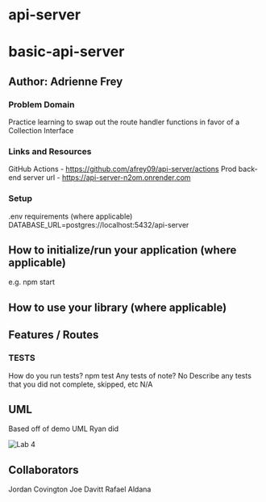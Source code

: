 # api-server

# basic-api-server

## Author: Adrienne Frey
### Problem Domain
  Practice learning to swap out the route handler functions in favor of a Collection Interface

### Links and Resources
GitHub Actions - https://github.com/afrey09/api-server/actions
Prod back-end server url - https://api-server-n2om.onrender.com

### Setup
.env requirements (where applicable)
DATABASE_URL=postgres://localhost:5432/api-server

## How to initialize/run your application (where applicable)
e.g. npm start

## How to use your library (where applicable)

## Features / Routes

### TESTS

How do you run tests? npm test
Any tests of note? No
Describe any tests that you did not complete, skipped, etc N/A

## UML

Based off of demo UML Ryan did

![Lab 4](assets/lab4-UML.png)

## Collaborators

Jordan Covington 
Joe Davitt
Rafael Aldana